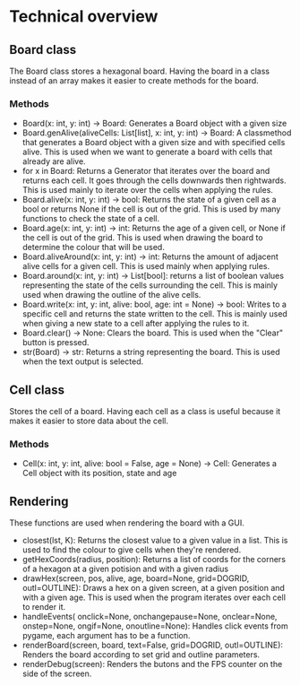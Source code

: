 # Technical overview

## Board class

The Board class stores a hexagonal board. Having the board in a class instead of an array makes it easier to create methods for the board.

### Methods

- Board(x: int, y: int) -> Board: Generates a Board object with a given size
- Board.genAlive(aliveCells: List\[list\], x: int, y: int) -> Board: A classmethod that generates a Board object with a given size and with specified cells alive. This is used when we want to generate a board with cells that already are alive.
- for x in Board: Returns a Generator that iterates over the board and returns each cell. It goes through the cells downwards then rightwards. This is used mainly to iterate over the cells when applying the rules.
- Board.alive(x: int, y: int) -> bool: Returns the state of a given cell as a bool or returns None if the cell is out of the grid. This is used by many functions to check the state of a cell.
- Board.age(x: int, y: int) -> int: Returns the age of a given cell, or None if the cell is out of the grid. This is used when drawing the board to determine the colour that will be used.
- Board.aliveAround(x: int, y: int) -> int: Returns the amount of adjacent alive cells for a given cell. This is used mainly when applying rules.
- Board.around(x: int, y: int) -> List\[bool\]: returns a list of boolean values representing the state of the cells surrounding the cell. This is mainly used when drawing the outline of the alive cells.
- Board.write(x: int, y: int, alive: bool, age: int = None) -> bool: Writes to a specific cell and returns the state written to the cell. This is mainly used when giving a new state to a cell after applying the rules to it.
- Board.clear() -> None: Clears the board. This is used when the "Clear" button is pressed.
- str(Board) -> str: Returns a string representing the board. This is used when the text output is selected.

## Cell class

Stores the cell of a board. Having each cell as a class is useful because it makes it easier to store data about the cell.

### Methods

- Cell(x: int, y: int, alive: bool = False, age = None) -> Cell: Generates a Cell object with its position, state and age

## Rendering

These functions are used when rendering the board with a GUI.

- closest(lst, K): Returns the closest value to a given value in a list. This is used to find the colour to give cells when they're rendered.
- getHexCoords(radius, position): Returns a list of coords for the corners of a hexagon at a given potision and with a given radius
- drawHex(screen, pos, alive, age, board=None, grid=DOGRID, outl=OUTLINE): Draws a hex on a given screen, at a given position and with a given age. This is used when the program iterates over each cell to render it.
- handleEvents( onclick=None, onchangepause=None, onclear=None, onstep=None, ongif=None, onoutline=None): Handles click events from pygame, each argument has to be a function.
- renderBoard(screen, board, text=False, grid=DOGRID, outl=OUTLINE): Renders the board according to set grid and outline parameters.
- renderDebug(screen): Renders the butons and the FPS counter on the side of the screen.
